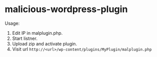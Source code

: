 # malicious-wordpress-plugin

Usage: 
1. Edit IP in malplugin.php.
2. Start listner.
3. Upload zip and activate plugin.
4. Visit url `http://<url>/wp-content/plugins/MyPlugin/malplugin.php`